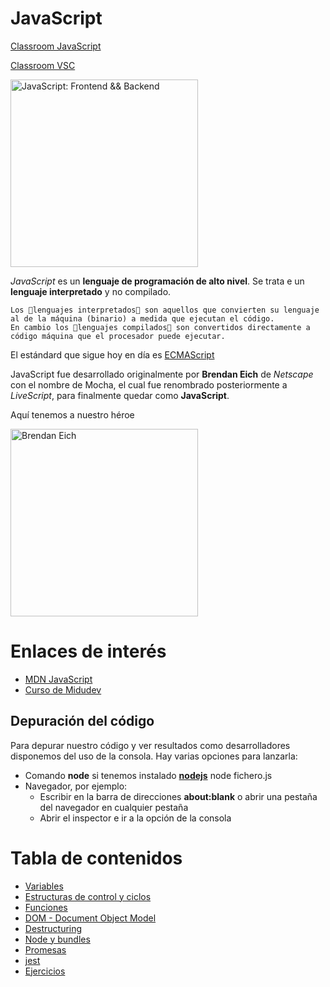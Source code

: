 # JavaScript

[Classroom JavaScript](https://classroom.google.com/c/NTg0OTQ0Mzc5Nzg3?cjc=onnt235)

[Classroom VSC](https://classroom.google.com/c/NTg0Nzk5MTEzNTkx?cjc=kc36k4h)

<img src="./assets/js-joke.bmp" alt="JavaScript: Frontend && Backend" width="300">

_JavaScript_ es un __lenguaje de programación de alto nivel__. Se trata e un __lenguaje interpretado__ y no compilado.

```
Los 🎈lenguajes interpretados🎈 son aquellos que convierten su lenguaje al de la máquina (binario) a medida que ejecutan el código.
En cambio los 🎈lenguajes compilados🎈 son convertidos directamente a código máquina que el procesador puede ejecutar.
``` 

El estándard que sigue hoy en día es [ECMAScript](https://es.wikipedia.org/wiki/ECMAScript)

  JavaScript fue desarrollado originalmente por __Brendan Eich__ de _Netscape_ con el nombre de Mocha, el cual fue renombrado posteriormente a _LiveScript_, para finalmente quedar como __JavaScript__.

Aquí tenemos a nuestro héroe

<img  src="https://upload.wikimedia.org/wikipedia/commons/thumb/d/d1/Brendan_Eich_Mozilla_Foundation_official_photo.jpg/900px-Brendan_Eich_Mozilla_Foundation_official_photo.jpg" alt="Brendan Eich" width="300" loading="lazy">

# Enlaces de interés

- [MDN JavaScript](https://developer.mozilla.org/es/docs/Web/JavaScript/Guide)
- [Curso de Midudev](https://www.aprendejavascript.dev/)

## Depuración del código

Para depurar nuestro código y ver resultados como desarrolladores disponemos del uso de la consola. Hay varias opciones para lanzarla: 
- Comando __node__ si tenemos instalado [__nodejs__](https://nodejs.org/es)
    node fichero.js
- Navegador, por ejemplo:
    - Escribir en la barra de direcciones __about:blank__ o abrir una pestaña del navegador en cualquier pestaña
    - Abrir el inspector e ir a la opción de la consola

# Tabla de contenidos

- [Variables](variables.md)
- [Estructuras de control y ciclos](estructuras-control.md)
- [Funciones](funciones.md)
- [DOM - Document Object Model](DOM.md)
- [Destructuring](destructuring.md)
- [Node y bundles](node-bundles.md)
- [Promesas](async-await-then.md)
- [jest](jest.md)
- [Ejercicios](ejercicios.md)
